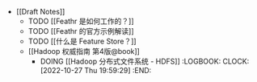 - [[Draft Notes]]
	- TODO [[Feathr 是如何工作的？]]
	- TODO [[Feathr 的官方示例解读]]
	- TODO [[什么是 Feature Store？]]
	- [[Hadoop 权威指南 第4版@book]]
		- DOING [[Hadoop 分布式文件系统 - HDFS]]
		  :LOGBOOK:
		  CLOCK: [2022-10-27 Thu 19:59:29]
		  :END: